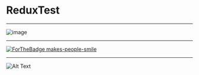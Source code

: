 # ReduxTest
***
![image](https://user-images.githubusercontent.com/19554935/47725449-f877b080-dc2e-11e8-98dc-6d2b00c5be5e.png)
***
[![ForTheBadge makes-people-smile](http://ForTheBadge.com/images/badges/makes-people-smile.svg)](http://ForTheBadge.com)
***
![Alt Text](https://media.giphy.com/media/sJO5sM9GiNuNi/giphy.gif)
